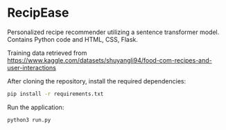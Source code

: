 # RecipEase

Personalized recipe recommender utilizing a sentence transformer model. Contains Python code and HTML, CSS, Flask.

Training data retrieved from https://www.kaggle.com/datasets/shuyangli94/food-com-recipes-and-user-interactions

After cloning the repository, install the required dependencies: 
```bash
pip install -r requirements.txt
```
Run the application:
```bash
python3 run.py
```
